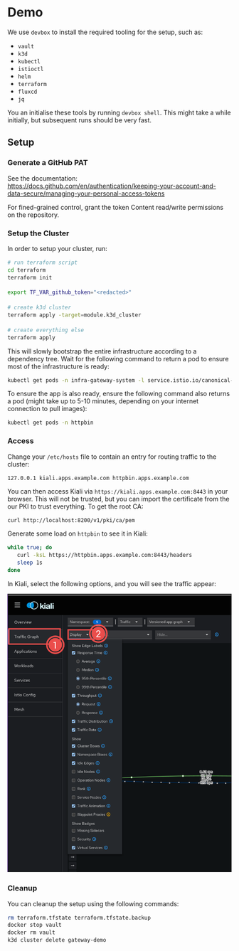 # Demo

We use `devbox` to install the required tooling for the setup, such as:

- `vault`
- `k3d`
- `kubectl`
- `istioctl`
- `helm`
- `terraform`
- `fluxcd`
- `jq`

You an initialise these tools by running `devbox shell`. This might take a while initially, but
subsequent runs should be very fast.

## Setup

### Generate a GitHub PAT

See the documentation: https://docs.github.com/en/authentication/keeping-your-account-and-data-secure/managing-your-personal-access-tokens

For fined-grained control, grant the token Content read/write permissions on the repository.

### Setup the Cluster

In order to setup your cluster, run:

```bash
# run terraform script
cd terraform
terraform init

export TF_VAR_github_token="<redacted>"

# create k3d cluster
terraform apply -target=module.k3d_cluster

# create everything else
terraform apply
```

This will slowly bootstrap the entire infrastructure according to a dependency tree. Wait for the
following command to return a pod to ensure most of the infrastructure is ready:

```bash
kubectl get pods -n infra-gateway-system -l service.istio.io/canonical-name=prod-gateway-istio
```

To ensure the app is also ready, ensure the following command also returns a pod (might take up to
5-10 minutes, depending on your internet connection to pull images):

```bash
kubectl get pods -n httpbin
```

### Access

Change your `/etc/hosts` file to contain an entry for routing traffic to the cluster:

```
127.0.0.1 kiali.apps.example.com httpbin.apps.example.com
```

You can then access Kiali via `https://kiali.apps.example.com:8443` in your browser. This will not
be trusted, but you can import the certificate from the our PKI to trust everything. To get the root
CA:

```bash
curl http://localhost:8200/v1/pki/ca/pem
```

Generate some load on `httpbin` to see it in Kiali:

```bash
while true; do
   curl -ksL https://httpbin.apps.example.com:8443/headers
   sleep 1s
done
```

In Kiali, select the following options, and you will see the traffic appear:

![](./assets/kiali-options.png)

### Cleanup

You can cleanup the setup using the following commands:

```bash
rm terraform.tfstate terraform.tfstate.backup
docker stop vault
docker rm vault
k3d cluster delete gateway-demo
```
